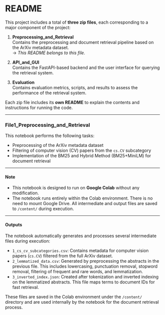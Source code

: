 # README

This project includes a total of **three zip files**, each corresponding to a major component of the project:

1. **Preprocessing_and_Retrieval**  
   Contains the preprocessing and document retrieval pipeline based on the ArXiv metadata dataset.  
   → _This README belongs to this file._

2. **API_and_GUI**  
   Contains the FastAPI-based backend and the user interface for querying the retrieval system.

3. **Evaluation**  
   Contains evaluation metrics, scripts, and results to assess the performance of the retrieval system.

Each zip file includes its **own README** to explain the contents and instructions for running the code.

---
### File1_Preprocessing_and_Retrieval
This notebook performs the following tasks:

- Preprocessing of the ArXiv metadata dataset
- Filtering of computer vision (CV) papers from the `cs.CV` subcategory
- Implementation of the BM25 and Hybrid Method (BM25+MiniLM) for document retrieval

---

#### Note
- This notebook is designed to run on **Google Colab** without any modification.
- The notebook runs entirely within the Colab environment. There is no need to mount Google Drive. All intermediate and output files are saved to `/content/` during execution.

---

#### Outputs
The notebook automatically generates and processes several intermediate files during execution:

- `1_cs_cv_subcategories.csv`: Contains metadata for computer vision papers (`cs.CV`) filtered from the full ArXiv dataset.
- `2_lemmatized_data.csv`: Generated by preprocessing the abstracts in the previous file. This includes lowercasing, punctuation removal, stopword removal, filtering of frequent and rare words, and lemmatization.
- `3_inverted_index.json`: Created after tokenization and inverted indexing on the lemmatized abstracts. This file maps terms to document IDs for fast retrieval.

These files are saved in the Colab environment under the `/content/` directory and are used internally by the notebook for the document retrieval process.
